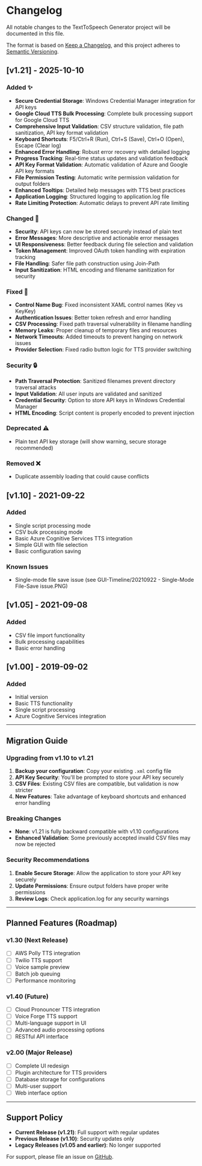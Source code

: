# Changelog

All notable changes to the TextToSpeech Generator project will be documented in this file.

The format is based on [Keep a Changelog](https://keepachangelog.com/en/1.0.0/),
and this project adheres to [Semantic Versioning](https://semver.org/spec/v2.0.0.html).

## [v1.21] - 2025-10-10

### Added ✨
- **Secure Credential Storage**: Windows Credential Manager integration for API keys
- **Google Cloud TTS Bulk Processing**: Complete bulk processing support for Google Cloud TTS
- **Comprehensive Input Validation**: CSV structure validation, file path sanitization, API key format validation
- **Keyboard Shortcuts**: F5/Ctrl+R (Run), Ctrl+S (Save), Ctrl+O (Open), Escape (Clear log)
- **Enhanced Error Handling**: Robust error recovery with detailed logging
- **Progress Tracking**: Real-time status updates and validation feedback
- **API Key Format Validation**: Automatic validation of Azure and Google API key formats
- **File Permission Testing**: Automatic write permission validation for output folders
- **Enhanced Tooltips**: Detailed help messages with TTS best practices
- **Application Logging**: Structured logging to application.log file
- **Rate Limiting Protection**: Automatic delays to prevent API rate limiting

### Changed 🔄
- **Security**: API keys can now be stored securely instead of plain text
- **Error Messages**: More descriptive and actionable error messages
- **UI Responsiveness**: Better feedback during file selection and validation
- **Token Management**: Improved OAuth token handling with expiration tracking
- **File Handling**: Safer file path construction using Join-Path
- **Input Sanitization**: HTML encoding and filename sanitization for security

### Fixed 🐛
- **Control Name Bug**: Fixed inconsistent XAML control names (Key vs KeyKey)
- **Authentication Issues**: Better token refresh and error handling
- **CSV Processing**: Fixed path traversal vulnerability in filename handling
- **Memory Leaks**: Proper cleanup of temporary files and resources
- **Network Timeouts**: Added timeouts to prevent hanging on network issues
- **Provider Selection**: Fixed radio button logic for TTS provider switching

### Security 🔒
- **Path Traversal Protection**: Sanitized filenames prevent directory traversal attacks
- **Input Validation**: All user inputs are validated and sanitized
- **Credential Security**: Option to store API keys in Windows Credential Manager
- **HTML Encoding**: Script content is properly encoded to prevent injection

### Deprecated ⚠️
- Plain text API key storage (will show warning, secure storage recommended)

### Removed ❌
- Duplicate assembly loading that could cause conflicts

## [v1.10] - 2021-09-22

### Added
- Single script processing mode
- CSV bulk processing mode
- Basic Azure Cognitive Services TTS integration
- Simple GUI with file selection
- Basic configuration saving

### Known Issues
- Single-mode file save issue (see GUI-Timeline/20210922 - Single-Mode File-Save issue.PNG)

## [v1.05] - 2021-09-08

### Added
- CSV file import functionality
- Bulk processing capabilities
- Basic error handling

## [v1.00] - 2019-09-02

### Added
- Initial version
- Basic TTS functionality
- Single script processing
- Azure Cognitive Services integration

---

## Migration Guide

### Upgrading from v1.10 to v1.21

1. **Backup your configuration**: Copy your existing `.xml` config file
2. **API Key Security**: You'll be prompted to store your API key securely
3. **CSV Files**: Existing CSV files are compatible, but validation is now stricter
4. **New Features**: Take advantage of keyboard shortcuts and enhanced error handling

### Breaking Changes

- **None**: v1.21 is fully backward compatible with v1.10 configurations
- **Enhanced Validation**: Some previously accepted invalid CSV files may now be rejected

### Security Recommendations

1. **Enable Secure Storage**: Allow the application to store your API key securely
2. **Update Permissions**: Ensure output folders have proper write permissions
3. **Review Logs**: Check application.log for any security warnings

---

## Planned Features (Roadmap)

### v1.30 (Next Release)
- [ ] AWS Polly TTS integration
- [ ] Twilio TTS support  
- [ ] Voice sample preview
- [ ] Batch job queuing
- [ ] Performance monitoring

### v1.40 (Future)
- [ ] Cloud Pronouncer TTS integration
- [ ] Voice Forge TTS support
- [ ] Multi-language support in UI
- [ ] Advanced audio processing options
- [ ] RESTful API interface

### v2.00 (Major Release)
- [ ] Complete UI redesign
- [ ] Plugin architecture for TTS providers
- [ ] Database storage for configurations
- [ ] Multi-user support
- [ ] Web interface option

---

## Support Policy

- **Current Release (v1.21)**: Full support with regular updates
- **Previous Release (v1.10)**: Security updates only
- **Legacy Releases (v1.05 and earlier)**: No longer supported

For support, please file an issue on [GitHub](https://github.com/sjackson0109/TextToSpeech-Generator/issues).